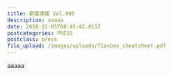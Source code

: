 ```yaml
---
title: 新着情報 Vol.005
description: aaaaa
date: 2018-12-05T08:45:42.811Z
postcategories: PRESS
postclass: press
file_upload: /images/uploads/flexbox_cheatsheet.pdf
---
```

aaaaa





